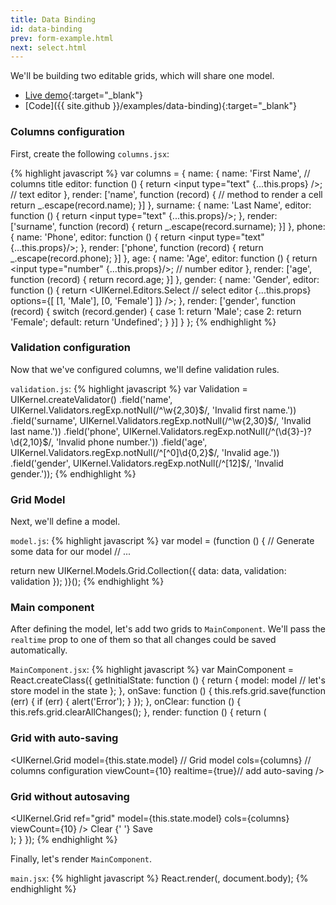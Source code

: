 ```yaml
---
title: Data Binding
id: data-binding
prev: form-example.html
next: select.html
---
```


We'll be building two editable grids, which will share one model.

* [Live demo](/examples/data-binding/){:target="_blank"}
* [Code]({{ site.github }}/examples/data-binding){:target="_blank"}

### Columns configuration

First, create the following `columns.jsx`:

{% highlight javascript %}
var columns = {
  name: {
    name: 'First Name', // columns title
    editor: function () {
      return <input type="text" {...this.props} />; // text editor
    },
    render: ['name', function (record) { // method to render a cell
      return _.escape(record.name);
    }]
  },
  surname: {
    name: 'Last Name',
    editor: function () {
      return <input type="text" {...this.props}/>;
    },
    render: ['surname', function (record) {
      return _.escape(record.surname);
    }]
  },
  phone: {
    name: 'Phone',
    editor: function () {
      return <input type="text" {...this.props}/>;
    },
    render: ['phone', function (record) {
      return _.escape(record.phone);
    }]
  },
  age: {
    name: 'Age',
    editor: function () {
      return <input type="number" {...this.props}/>; // number editor
    },
    render: ['age', function (record) {
      return record.age;
    }]
  },
  gender: {
    name: 'Gender',
    editor: function () {
      return <UIKernel.Editors.Select // select editor
        {...this.props}
        options={[
          [1, 'Male'],
          [0, 'Female']
        ]}
        />;
    },
    render: ['gender', function (record) {
      switch (record.gender) {
        case 1: return 'Male';
        case 2: return 'Female';
        default: return 'Undefined';
      }
    }]
  }
};
{% endhighlight %}

### Validation configuration

Now that we've configured columns, we'll define validation rules.

`validation.js`:
{% highlight javascript %}
var Validation = UIKernel.createValidator()
  .field('name', UIKernel.Validators.regExp.notNull(/^\w{2,30}$/, 'Invalid first name.'))
  .field('surname', UIKernel.Validators.regExp.notNull(/^\w{2,30}$/, 'Invalid last name.'))
  .field('phone', UIKernel.Validators.regExp.notNull(/^(\d{3}-)?\d{2,10}$/, 'Invalid phone number.'))
  .field('age', UIKernel.Validators.regExp.notNull(/^[^0]\d{0,2}$/, 'Invalid age.'))
  .field('gender', UIKernel.Validators.regExp.notNull(/^[12]$/, 'Invalid gender.'));
{% endhighlight %}

### Grid Model

Next, we'll define a model.

`model.js`:
{% highlight javascript %}
var model = (function () {
  // Generate some data for our model
  // ...

  return new UIKernel.Models.Grid.Collection({
    data: data,
    validation: validation
  });
)}();
{% endhighlight %}

### Main component

After defining the model, let's add two grids to `MainComponent`. We'll pass the `realtime` prop to one of them so that all changes could be saved automatically.

`MainComponent.jsx`:
{% highlight javascript %}
var MainComponent = React.createClass({
  getInitialState: function () {
    return {
      model: model // let's store model in the state
    };
  },
  onSave: function () {
    this.refs.grid.save(function (err) {
      if (err) {
        alert('Error');
      }
    });
  },
  onClear: function () {
    this.refs.grid.clearAllChanges();
  },
  render: function () {
    return (
      <div className="container">
        <div className="row">
          <div className="col-sm-6">
            <h3>Grid with auto-saving</h3>
            <UIKernel.Grid
              model={this.state.model} // Grid model
              cols={columns} // columns configuration
              viewCount={10}
              realtime={true}// add auto-saving
              />
          </div>
          <div className="col-sm-6">
            <h3>Grid without autosaving</h3>
            <UIKernel.Grid
              ref="grid"
              model={this.state.model}
              cols={columns}
              viewCount={10}
              />
            <a className="btn btn-success" onClick={this.onClear}>Clear</a>
            {' '}
            <a className="btn btn-primary" onClick={this.onSave}>Save</a>
          </div>
        </div>
      </div>
    );
  }
});
{% endhighlight %}

Finally, let's render `MainComponent`.

`main.jsx`:
{% highlight javascript %}
React.render(<MainComponent/>, document.body);
{% endhighlight %}
